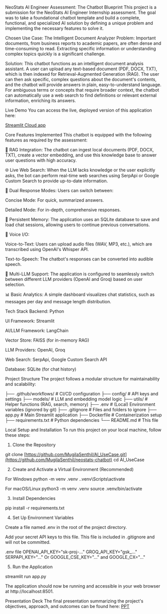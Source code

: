 NeoStats AI Engineer Assessment: The Chatbot Blueprint
This project is a submission for the NeoStats AI Engineer Internship assessment. The goal was to take a foundational chatbot template and build a complete, functional, and specialized AI solution by defining a unique problem and implementing the necessary features to solve it.

Chosen Use Case: The Intelligent Document Analyzer
Problem: Important documents, from business reports to academic papers, are often dense and time-consuming to read. Extracting specific information or understanding complex topics quickly is a significant challenge.

Solution: This chatbot functions as an intelligent document analysis assistant. A user can upload any text-based document (PDF, DOCX, TXT), which is then indexed for Retrieval-Augmented Generation (RAG). The user can then ask specific, complex questions about the document's contents, and the chatbot will provide answers in plain, easy-to-understand language. For ambiguous terms or concepts that require broader context, the chatbot can automatically use a web search to find definitions or relevant external information, enriching its answers.

Live Demo
You can access the live, deployed version of this application here:

[Streamlit Cloud app](https://neostats-chatbot.streamlit.app/)

Core Features Implemented
This chatbot is equipped with the following features as required by the assessment:

📄 RAG Integration: The chatbot can ingest local documents (PDF, DOCX, TXT), create a vector embedding, and use this knowledge base to answer user questions with high accuracy.

🌐 Live Web Search: When the LLM lacks knowledge or the user explicitly asks, the bot can perform real-time web searches using SerpApi or Google Custom Search to provide up-to-date information.

💬 Dual Response Modes: Users can switch between:

Concise Mode: For quick, summarized answers.

Detailed Mode: For in-depth, comprehensive responses.

🧠 Persistent Memory: The application uses an SQLite database to save and load chat sessions, allowing users to continue previous conversations.

🎤 Voice I/O:

Voice-to-Text: Users can upload audio files (WAV, MP3, etc.), which are transcribed using OpenAI's Whisper API.

Text-to-Speech: The chatbot's responses can be converted into audible speech.

🤖 Multi-LLM Support: The application is configured to seamlessly switch between different LLM providers (OpenAI and Groq) based on user selection.

📊 Basic Analytics: A simple dashboard visualizes chat statistics, such as messages per day and message length distribution.

Tech Stack
Backend: Python

UI Framework: Streamlit

AI/LLM Framework: LangChain

Vector Store: FAISS (for in-memory RAG)

LLM Providers: OpenAI, Groq

Web Search: SerpApi, Google Custom Search API

Database: SQLite (for chat history)

Project Structure
The project follows a modular structure for maintainability and scalability:

├── .github/workflows/      # CI/CD configuration
├── config/                 # API keys and settings
├── models/                 # LLM and embedding model logic
├── utils/                  # Helper functions (RAG, search, memory)
├── .env                    # (Local) Environment variables (ignored by git)
├── .gitignore              # Files and folders to ignore
├── app.py                  # Main Streamlit application
├── Dockerfile              # Containerization setup
├── requirements.txt        # Python dependencies
└── README.md               # This file

Local Setup and Installation
To run this project on your local machine, follow these steps:

1. Clone the Repository

git clone [https://github.com/MugilaSenthil/AI_UseCase.git](https://github.com/MugilaSenthil/neostats-chatbot)
cd AI_UseCase

2. Create and Activate a Virtual Environment (Recommended)

For Windows
python -m venv .venv
.\.venv\Scripts\activate

For macOS/Linux
python3 -m venv .venv
source .venv/bin/activate

3. Install Dependencies

pip install -r requirements.txt

4. Set Up Environment Variables

Create a file named .env in the root of the project directory.

Add your secret API keys to this file. This file is included in .gitignore and will not be committed.

.env file
OPENAI_API_KEY="sk-proj-..."
GROQ_API_KEY="gsk_..."
SERPAPI_KEY="..."
Or GOOGLE_CSE_KEY="..." and GOOGLE_CX="..."

5. Run the Application

streamlit run app.py

The application should now be running and accessible in your web browser at http://localhost:8501.

Presentation Deck
The final presentation summarizing the project's objectives, approach, and outcomes can be found here:
[PPT](https://www.canva.com/design/DAGymrHURmM/STP5E7S8NQ32kSzWRt2ZgQ/edit?utm_content=DAGymrHURmM&utm_campaign=designshare&utm_medium=link2&utm_source=sharebutton)



